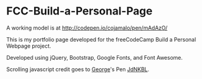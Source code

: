 # FCC-Build-a-Personal-Page

A working model is at http://codepen.io/cojamalo/pen/mAdAzO/

This is my portfolio page developed for the freeCodeCamp Build a Personal Webpage project.

Developed using jQuery, Bootstrap, Google Fonts, and Font Awesome.

Scrolling javascript credit goes to [George](http://codepen.io/georgemarts/)'s Pen [JdNKBL](http://codepen.io/georgemarts/pen/JdNKBL/).
